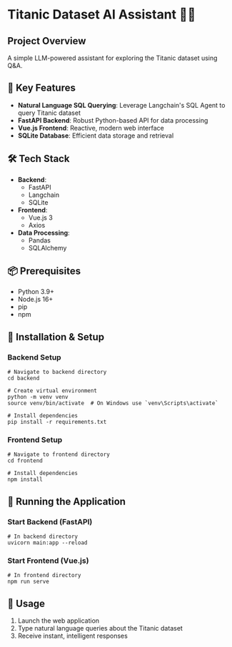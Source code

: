 # Titanic Dataset AI Assistant 🚢🤖

## Project Overview
A simple LLM-powered assistant for exploring the Titanic dataset using Q&A.

## 🌟 Key Features
- **Natural Language SQL Querying**: Leverage Langchain's SQL Agent to query Titanic dataset
- **FastAPI Backend**: Robust Python-based API for data processing
- **Vue.js Frontend**: Reactive, modern web interface
- **SQLite Database**: Efficient data storage and retrieval

## 🛠 Tech Stack
- **Backend**: 
  - FastAPI
  - Langchain
  - SQLite
- **Frontend**: 
  - Vue.js 3
  - Axios
- **Data Processing**: 
  - Pandas
  - SQLAlchemy

## 📦 Prerequisites
- Python 3.9+
- Node.js 16+
- pip
- npm

## 🚀 Installation & Setup

### Backend Setup
```
# Navigate to backend directory
cd backend

# Create virtual environment
python -m venv venv
source venv/bin/activate  # On Windows use `venv\Scripts\activate`

# Install dependencies
pip install -r requirements.txt
```


### Frontend Setup

```
# Navigate to frontend directory
cd frontend

# Install dependencies
npm install
```

## 🔧 Running the Application

### Start Backend (FastAPI)

```
# In backend directory
uvicorn main:app --reload
```

### Start Frontend (Vue.js)
```
# In frontend directory
npm run serve
```

## 💬 Usage

1. Launch the web application
2. Type natural language queries about the Titanic dataset
3. Receive instant, intelligent responses
